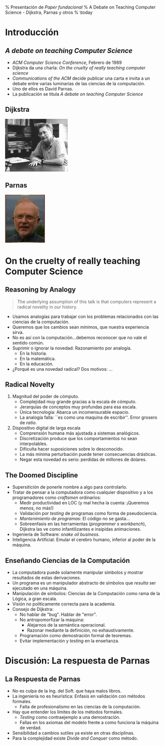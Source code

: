 % Presentación de _Paper fundacional_
% A Debate on Teaching Computer Science - Dijkstra, Parnas y otros
% \today

# Introducción

## _A debate on teaching Computer Science_

* _ACM Computer Science Conference_, Febrero de 1989
* Dijkstra da una charla: _On the cruelty of really teaching computer science_
* _Communications of the ACM_ decide publicar una carta e invita a un debate entre
varias luminarias de las ciencias de la computación.
* Uno de ellos es David Parnas.
* La publicación se titula _A debate on teaching Computer Science_

## Dijkstra

![E. W. Dijkstra](dijkstra.jpg)

## Parnas

![D. L. Parnas](parnas.jpg)

# On the cruelty of really teaching Computer Science

## Reasoning by Analogy

> The underlying assumption of this talk is that computers
represent a radical novelity in our history.

* Usamos analogías para trabajar con los problemas relacionados con las
ciencias de la computación.
* Queremos que los cambios sean mínimos, que nuestra experiencia sirva.
* No es así con la computación...debemos reconocer que no vale el sentido común.
* Suprimir o ignorar la novedad: Razonamiento por analogía.
	* En la historia.
	* En la matemática.
	* En la educación.
* ¿Porqué es una novedad radical? Dos motivos: ...

## Radical Novelty

1. Magnitud del poder de cómputo.
	* Complejidad muy grande gracias a la escala de cómputo.
	* Jerarquías de conceptos muy profundas para esa escala.
	* Única tecnología: Abarca un incomensurable espacio. 
	* La analogía falla: ``es como una maquina de escribir''. Error grosero de _ratio_.
2. Dispositivo digital de larga escala
	* Comprensión humana más ajustada a sistemas analógicos.
	* Discretización produce que los comportamientos no sean interpolables.
	* Dificulta hacer suposiciones sobre lo desconocido.
	* La más mínima perturbación puede tener consecuencias drásticas.
	* Negar esta novedad es serio: perdidas de millones de dolares.

## The Doomed Discipline

* Supersitición de ponerle nombre a algo para controlarlo.
* Tratar de pensar a la computadora como cualquier dispositivo y a los programadores como
_craftsmen_ ordinarios:
	* Medir productividad en LOC (y mal hecha la cuenta: ¡Queremos menos, no más!)
	* Validación por _testing_ de programas como forma de pseudociencia.
	* _Mantenimiento de programas_: El código no se gasta...
	* Sobreenfasis en las herramientas (_programmer s workbench_), Dijkstra las ve como
	infantilizantes e insipidas animaciones.
* Ingeniería de Software: _snake oil business_.
* Inteligencia Artificial: Emular el cerebro humano, inferior al poder de la máquina.

## Enseñando Ciencias de la Computación

* La computadora puede solamente manipular símbolos y mostrar resultados de estas derivaciones.
* Un programa es un manipulador abstracto de símbolos que _resulta_ ser ejecutado en una máquina.
* Manipulación de símbolos: Ciencias de la Computación como rama de la Lógica, a gran escala.
* Visión no políticamente correcta para la academia.
* Consejo de Dijkstra:
	* No hablar de "bug". Hablar de "error". 
	* No antropomorfizar la máquina: 
		* Alejarnos de la semántica operacional. 
		* Razonar mediante la definición, no exhaustivamente.
	* Programación como demostración formal de teoremas. 
	* Evitar implementación y _testing_ en la enseñanza.

# Discusión: La respuesta de Parnas

## La Respuesta de Parnas

* No es culpa de la Ing. del Soft. que haya malos libros.
* La ingeniería no es heurística: Enfasis en validación con métodos formales.
	* Falta de profesionalismo en las ciencias de la computación.
* Hay que entender los límites de los métodos formales.
	* _Testing_ como contraejemplo a una demostración.
	* Fallas en los axiomas del modelo frente a como funciona la máquina de verdad.
* Sensibilidad a cambios sutiles ya existe en otras disciplinas.
* Para la complejidad existe _Divide and Conquer_ como método.
